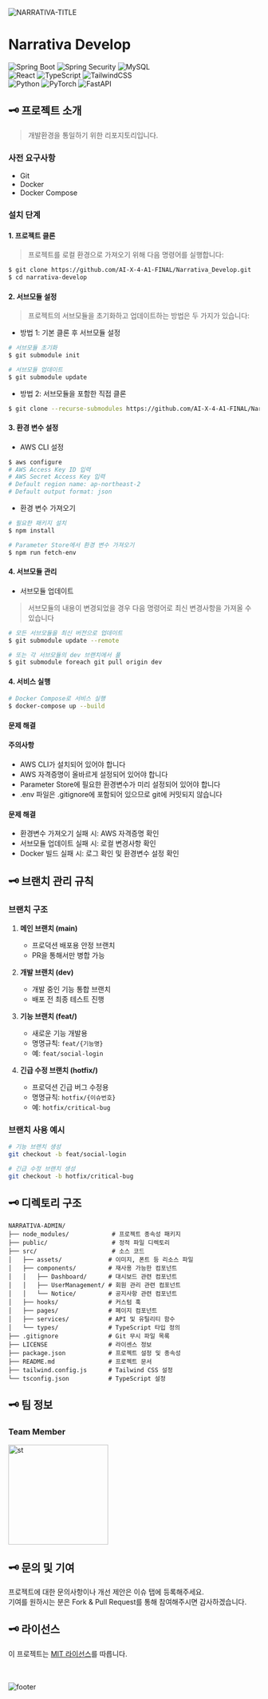 ![NARRATIVA-TITLE](https://github.com/user-attachments/assets/97538156-f202-4b48-8543-9bbf835fda0e)

# Narrativa Develop

![Spring Boot](https://img.shields.io/badge/Spring%20Boot-v3.3.5-6DB33F?style=for-the-badge&logo=springboot&logoColor=white)
![Spring Security](https://img.shields.io/badge/Spring%20Security-v6.2.4-6DB33F?style=for-the-badge&logo=springsecurity&logoColor=white)
![MySQL](https://img.shields.io/badge/MySQL-8.4.3%20LTS-4479A1?style=for-the-badge&logo=mysql&logoColor=white)<br />
![React](https://img.shields.io/badge/React-18.3.1-61DAFB?style=for-the-badge&logo=react&logoColor=white)
![TypeScript](https://img.shields.io/badge/TypeScript-4.9.5-3178C6?style=for-the-badge&logo=typescript&logoColor=white)
![TailwindCSS](https://img.shields.io/badge/TailwindCSS-3.4.15-06B6D4?style=for-the-badge&logo=tailwindcss&logoColor=white)<br />
![Python](https://img.shields.io/badge/Python-v3.12.7-3776AB?style=for-the-badge&logo=python&logoColor=white)
![PyTorch](https://img.shields.io/badge/PyTorch-v2.5.1-EE4C2C?style=for-the-badge&logo=pytorch&logoColor=white)
![FastAPI](https://img.shields.io/badge/FastAPI-v0.115.4-009688?style=for-the-badge&logo=fastapi&logoColor=white)

## 🗝️ 프로젝트 소개

> 개발환경을 통일하기 위한 리포지토리입니다.

### 사전 요구사항

+ Git
+ Docker
+ Docker Compose

### 설치 단계

#### 1. 프로젝트 클론
> 프로젝트를 로컬 환경으로 가져오기 위해 다음 명령어를 실행합니다:
```bash
$ git clone https://github.com/AI-X-4-A1-FINAL/Narrativa_Develop.git
$ cd narrativa-develop
```
#### 2. 서브모듈 설정
> 프로젝트의 서브모듈을 초기화하고 업데이트하는 방법은 두 가지가 있습니다:
+ 방법 1: 기본 클론 후 서브모듈 설정
```bash
# 서브모듈 초기화
$ git submodule init

# 서브모듈 업데이트
$ git submodule update
```
+ 방법 2: 서브모듈을 포함한 직접 클론
```bash
$ git clone --recurse-submodules https://github.com/AI-X-4-A1-FINAL/Narrativa_Develop.git
```

#### 3. 환경 변수 설정

+ AWS CLI 설정
```bash
$ aws configure
# AWS Access Key ID 입력
# AWS Secret Access Key 입력
# Default region name: ap-northeast-2
# Default output format: json
```

+ 환경 변수 가져오기
```bash
# 필요한 패키지 설치
$ npm install

# Parameter Store에서 환경 변수 가져오기
$ npm run fetch-env
```

#### 4. 서브모듈 관리
+ 서브모듈 업데이트
> 서브모듈의 내용이 변경되었을 경우 다음 명령어로 최신 변경사항을 가져올 수 있습니다
```bash
# 모든 서브모듈을 최신 버전으로 업데이트
$ git submodule update --remote

# 또는 각 서브모듈의 dev 브랜치에서 풀
$ git submodule foreach git pull origin dev
```

#### 4. 서비스 실행
```bash
# Docker Compose로 서비스 실행
$ docker-compose up --build
```

#### 문제 해결

#### 주의사항

+ AWS CLI가 설치되어 있어야 합니다
+ AWS 자격증명이 올바르게 설정되어 있어야 합니다
+ Parameter Store에 필요한 환경변수가 미리 설정되어 있어야 합니다
+ .env 파일은 .gitignore에 포함되어 있으므로 git에 커밋되지 않습니다

#### 문제 해결

+ 환경변수 가져오기 실패 시: AWS 자격증명 확인
+ 서브모듈 업데이트 실패 시: 로컬 변경사항 확인
+ Docker 빌드 실패 시: 로그 확인 및 환경변수 설정 확인

## 🗝️ 브랜치 관리 규칙

### 브랜치 구조

1. **메인 브랜치 (main)**

   - 프로덕션 배포용 안정 브랜치
   - PR을 통해서만 병합 가능

2. **개발 브랜치 (dev)**

   - 개발 중인 기능 통합 브랜치
   - 배포 전 최종 테스트 진행

3. **기능 브랜치 (feat/)**

   - 새로운 기능 개발용
   - 명명규칙: `feat/{기능명}`
   - 예: `feat/social-login`

4. **긴급 수정 브랜치 (hotfix/)**
   - 프로덕션 긴급 버그 수정용
   - 명명규칙: `hotfix/{이슈번호}`
   - 예: `hotfix/critical-bug`

### 브랜치 사용 예시

```bash
# 기능 브랜치 생성
git checkout -b feat/social-login

# 긴급 수정 브랜치 생성
git checkout -b hotfix/critical-bug
```

## 🗝️ 디렉토리 구조

```
NARRATIVA-ADMIN/
├── node_modules/            # 프로젝트 종속성 패키지
├── public/                  # 정적 파일 디렉토리
├── src/                     # 소스 코드
│   ├── assets/             # 이미지, 폰트 등 리소스 파일
│   ├── components/         # 재사용 가능한 컴포넌트
│   │   ├── Dashboard/      # 대시보드 관련 컴포넌트
│   │   ├── UserManagement/ # 회원 관리 관련 컴포넌트
│   │   └── Notice/         # 공지사항 관련 컴포넌트
│   ├── hooks/              # 커스텀 훅
│   ├── pages/              # 페이지 컴포넌트
│   ├── services/           # API 및 유틸리티 함수
│   └── types/              # TypeScript 타입 정의
├── .gitignore              # Git 무시 파일 목록
├── LICENSE                 # 라이센스 정보
├── package.json            # 프로젝트 설정 및 종속성
├── README.md               # 프로젝트 문서
├── tailwind.config.js      # Tailwind CSS 설정
└── tsconfig.json           # TypeScript 설정
```

## 🗝️ 팀 정보

### **Team Member**

<a href="https://github.com/stjoo0925" target="_blank">
  <img src="https://github.com/user-attachments/assets/bb285012-1e08-4bd7-9c63-d6f73c80f713" 
       alt="st" 
       width="200" 
       height="auto" 
       style="max-width: 100%; height: auto;">
</a>

## 🗝️ 문의 및 기여

프로젝트에 대한 문의사항이나 개선 제안은 이슈 탭에 등록해주세요.<br />
기여를 원하시는 분은 Fork & Pull Request를 통해 참여해주시면 감사하겠습니다.

## 🗝️ 라이선스

이 프로젝트는 [MIT 라이선스](LICENSE)를 따릅니다.

<br /><br />
![footer](https://github.com/user-attachments/assets/c30abbd9-8e89-4a4e-8823-33fe0cf843c9)
